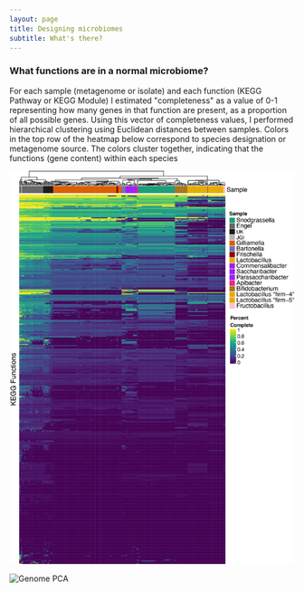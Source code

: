 ```yaml
---
layout: page
title: Designing microbiomes
subtitle: What's there?
---
```



### What functions are in a normal microbiome?
For each sample (metagenome or isolate) and each function (KEGG Pathway or KEGG Module) I estimated "completeness" as a value of 0-1 representing how many genes in that function are present, as a proportion of all possible genes.
Using this vector of completeness values, I performed hierarchical clustering using Euclidean distances between samples.
Colors in the top row of the heatmap below correspond to species designation or metagenome source. The colors cluster together, indicating that the functions (gene content) within each species 

![Clustered Heatmap](assets/img/composition_heatmap.png)

![Genome PCA](assets/img/genome_PCA)
